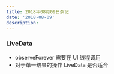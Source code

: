```yaml
---
title: 2018年08月09日杂记
date: '2018-08-09'
description:
---
```


### LiveData

- observeForever 需要在 UI 线程调用
- 对于单一结果的操作 LiveData 是否适合
